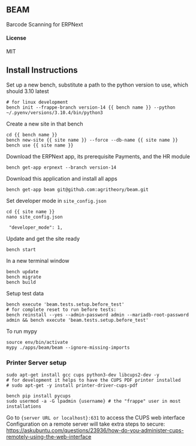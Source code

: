 ## BEAM

Barcode Scanning for ERPNext

#### License

MIT

## Install Instructions

Set up a new bench, substitute a path to the python version to use, which should 3.10 latest

```
# for linux development
bench init --frappe-branch version-14 {{ bench name }} --python ~/.pyenv/versions/3.10.4/bin/python3
```
Create a new site in that bench
```
cd {{ bench name }}
bench new-site {{ site name }} --force --db-name {{ site name }}
bench use {{ site name }}
```
Download the ERPNext app, its prerequisite Payments, and the HR module
```
bench get-app erpnext --branch version-14
```
Download this application and install all apps
```
bench get-app beam git@github.com:agritheory/beam.git
```
Set developer mode in `site_config.json`
```
cd {{ site name }}
nano site_config.json

 "developer_mode": 1,
```

Update and get the site ready
```
bench start
```
In a new terminal window
```
bench update
bench migrate
bench build
```

Setup test data
```shell
bench execute 'beam.tests.setup.before_test'
# for complete reset to run before tests:
bench reinstall --yes --admin-password admin --mariadb-root-password admin && bench execute 'beam.tests.setup.before_test'
```

To run mypy
```shell
source env/bin/activate
mypy ./apps/beam/beam --ignore-missing-imports
```

### Printer Server setup
```shell
sudo apt-get install gcc cups python3-dev libcups2-dev -y
# for development it helps to have the CUPS PDF printer installed
# sudo apt-get -y install printer-driver-cups-pdf

bench pip install pycups
sudo usermod -a -G lpadmin {username} # the "frappe" user in most installations
```
Go to `{server URL or localhost}:631` to access the CUPS web interface
Configuration on a remote server will take extra steps to secure:
https://askubuntu.com/questions/23936/how-do-you-administer-cups-remotely-using-the-web-interface
